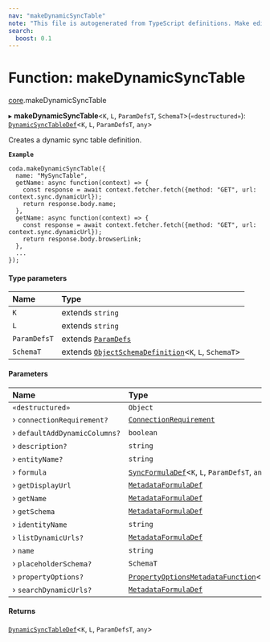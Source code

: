 ```yaml
---
nav: "makeDynamicSyncTable"
note: "This file is autogenerated from TypeScript definitions. Make edits to the comments in the TypeScript file and then run `make docs` to regenerate this file."
search:
  boost: 0.1
---
```

# Function: makeDynamicSyncTable

[core](../modules/core.md).makeDynamicSyncTable

▸ **makeDynamicSyncTable**<`K`, `L`, `ParamDefsT`, `SchemaT`\>(`«destructured»`): [`DynamicSyncTableDef`](../interfaces/core.DynamicSyncTableDef.md)<`K`, `L`, `ParamDefsT`, `any`\>

Creates a dynamic sync table definition.

**`Example`**

```
coda.makeDynamicSyncTable({
  name: "MySyncTable",
  getName: async function(context) => {
    const response = await context.fetcher.fetch({method: "GET", url: context.sync.dynamicUrl});
    return response.body.name;
  },
  getName: async function(context) => {
    const response = await context.fetcher.fetch({method: "GET", url: context.sync.dynamicUrl});
    return response.body.browserLink;
  },
  ...
});
```

#### Type parameters

| Name | Type |
| :------ | :------ |
| `K` | extends `string` |
| `L` | extends `string` |
| `ParamDefsT` | extends [`ParamDefs`](../types/core.ParamDefs.md) |
| `SchemaT` | extends [`ObjectSchemaDefinition`](../interfaces/core.ObjectSchemaDefinition.md)<`K`, `L`, `SchemaT`\> |

#### Parameters

| Name | Type |
| :------ | :------ |
| `«destructured»` | `Object` |
| › `connectionRequirement?` | [`ConnectionRequirement`](../enums/core.ConnectionRequirement.md) |
| › `defaultAddDynamicColumns?` | `boolean` |
| › `description?` | `string` |
| › `entityName?` | `string` |
| › `formula` | [`SyncFormulaDef`](../interfaces/core.SyncFormulaDef.md)<`K`, `L`, `ParamDefsT`, `any`\> |
| › `getDisplayUrl` | [`MetadataFormulaDef`](../types/core.MetadataFormulaDef.md) |
| › `getName` | [`MetadataFormulaDef`](../types/core.MetadataFormulaDef.md) |
| › `getSchema` | [`MetadataFormulaDef`](../types/core.MetadataFormulaDef.md) |
| › `identityName` | `string` |
| › `listDynamicUrls?` | [`MetadataFormulaDef`](../types/core.MetadataFormulaDef.md) |
| › `name` | `string` |
| › `placeholderSchema?` | `SchemaT` |
| › `propertyOptions?` | [`PropertyOptionsMetadataFunction`](../types/core.PropertyOptionsMetadataFunction.md)<`any`\> |
| › `searchDynamicUrls?` | [`MetadataFormulaDef`](../types/core.MetadataFormulaDef.md) |

#### Returns

[`DynamicSyncTableDef`](../interfaces/core.DynamicSyncTableDef.md)<`K`, `L`, `ParamDefsT`, `any`\>
